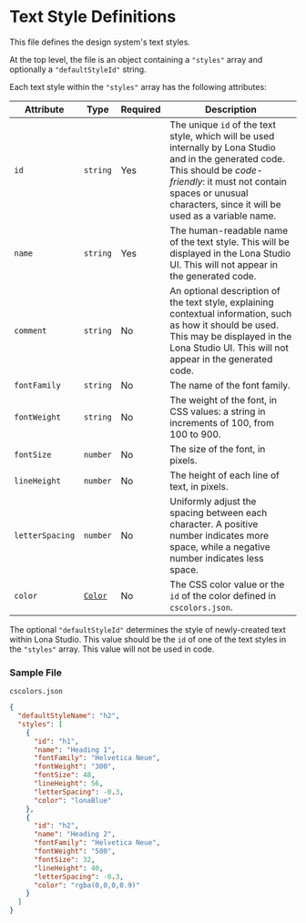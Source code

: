 # Text Style Definitions

This file defines the design system's text styles.

At the top level, the file is an object containing a `"styles"` array and optionally a `"defaultStyleId"` string.

Each text style within the `"styles"` array has the following attributes:

|Attribute|Type|Required|Description|
|---|---|---|---|
|`id`|`string`|Yes|The unique `id` of the text style, which will be used internally by Lona Studio and in the generated code. This should be _code-friendly_: it must not contain spaces or unusual characters, since it will be used as a variable name.|
|`name`|`string`|Yes|The human-readable name of the text style. This will be displayed in the Lona Studio UI. This will not appear in the generated code.|
|`comment`|`string`|No|An optional description of the text style, explaining contextual information, such as how it should be used. This may be displayed in the Lona Studio UI. This will not appear in the generated code. |
|`fontFamily`|`string`|No|The name of the font family.|
|`fontWeight`|`string`|No|The weight of the font, in CSS values: a string in increments of 100, from 100 to 900.|
|`fontSize`|`number`|No|The size of the font, in pixels.|
|`lineHeight`|`number`|No|The height of each line of text, in pixels.|
|`letterSpacing`|`number`|No|Uniformly adjust the spacing between each character. A positive number indicates more space, while a negative number indicates less space.|
|`color`|[`Color`](./colors.md#color-type)|No|The CSS color value or the `id` of the color defined in `cscolors.json`.|

The optional `"defaultStyleId"` determines the style of newly-created text within Lona Studio. This value should be the `id` of one of the text styles in the `"styles"` array. This value will not be used in code.

### Sample File

`cscolors.json`

```json
{
  "defaultStyleName": "h2",
  "styles": [
    {
      "id": "h1",
      "name": "Heading 1",
      "fontFamily": "Helvetica Neue",
      "fontWeight": "300",
      "fontSize": 48,
      "lineHeight": 56,
      "letterSpacing": -0.3,
      "color": "lonaBlue"
    },
    {
      "id": "h2",
      "name": "Heading 2",
      "fontFamily": "Helvetica Neue",
      "fontWeight": "500",
      "fontSize": 32,
      "lineHeight": 40,
      "letterSpacing": -0.3,
      "color": "rgba(0,0,0,0.9)"
    }
  ]
}
```